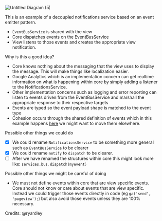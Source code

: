 ![Untitled Diagram (5)](https://user-images.githubusercontent.com/1256409/110735491-ce603f80-8279-11eb-8254-6a31e09e47eb.png)


This is an example of a decoupled notifications service based on an event emitter pattern.

* `EventBusService` is shared with the view
* Core dispatches events on the EventBusService
* View listens to those events and creates the appropriate view notification. 

Why is this a good idea?
* Core knows nothing about the messaging that the view uses to display the message. This will make things like localization easier.
* Google Analytics which is an implementation concern can get realtime information on what is happening within core by simply adding a listener to the NotificationsService. 
* Other implementation concerns such as logging and error reporting can listen to events driven from the EventBusService and marshall the appropriate response to their respective targets
* Events are typed so the event payload shape is matched to the event type
* Cohesion occurs through the shared definition of events which in this example happens [here](https://github.com/Gridironchain/gridnode/pull/892/files#diff-1181e517a11ffd75848b4d3e55ccdaf88bf27ec325aa9c9ec5218d472e9d92e4R7) we might want to move them elsewhere.


Possible other things we could do
- [x] We could rename `NotificationsService` to be something more general such as `EventBusService` to be clearer 
- [x] We could rename `notify` to `dispatch` to be clearer.
- [ ] After we have renamed the structures within core this might look more like: `services.bus.dispatch(myevent)`

Possible other things we might be careful of doing
* We must not define events within core that are view specific events. Core should not know or care about events that are view specific. Instead we could trigger those events directly in code (eg `ga('send', 'pageview');`) but also avoid those events unless they are 100% necessary. 

Credits: @ryardley